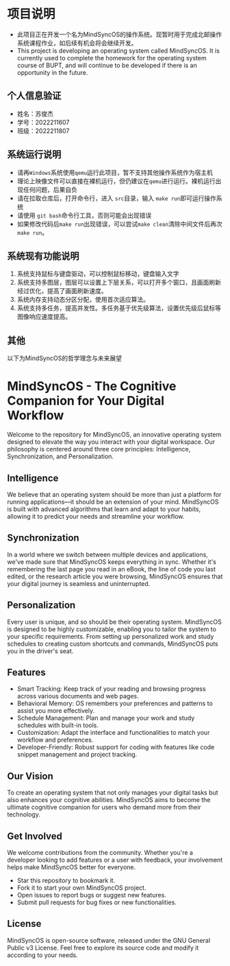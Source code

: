 # 项目说明

- 此项目正在开发一个名为MindSyncOS的操作系统。现暂时用于完成北邮操作系统课程作业，如后续有机会将会继续开发。
- This project is developing an operating system called MindSyncOS. It is currently used to complete the homework for the operating system course of BUPT, and will continue to be developed if there is an opportunity in the future.

## 个人信息验证

- 姓名：苏俊杰
- 学号：2022211607
- 班级：2022211807

## 系统运行说明
- 请再`Windows`系统使用`qemu`运行此项目，暂不支持其他操作系统作为宿主机
- 理论上映像文件可以直接在裸机运行，但仍建议在`qemu`进行运行。裸机运行出现任何问题，后果自负
- 请在拉取仓库后，打开命令行，进入 `src`目录，输入 `make run`即可运行操作系统
- 请使用 `git bash`命令行工具，否则可能会出现错误
- 如果修改代码后`make run`出现错误，可以尝试`make clean`清除中间文件后再次`make run`。

## 系统现有功能说明

1. 系统支持鼠标与键盘驱动，可以控制鼠标移动，键盘输入文字
2. 系统支持多图层，图层可以设置上下层关系，可以打开多个窗口，且画面刷新经过优化，提高了画面刷新速度。
3. 系统内存支持动态分区分配，使用首次适应算法。
4. 系统支持多任务，提高并发性。多任务基于优先级算法，设置优先级后鼠标等图像响应速度提高。

## 其他

以下为MindSyncOS的哲学理念与未来展望

# MindSyncOS - The Cognitive Companion for Your Digital Workflow

Welcome to the repository for MindSyncOS, an innovative operating system designed to elevate the way you interact with your digital workspace. Our philosophy is centered around three core principles: Intelligence, Synchronization, and Personalization.

## Intelligence

We believe that an operating system should be more than just a platform for running applications—it should be an extension of your mind. MindSyncOS is built with advanced algorithms that learn and adapt to your habits, allowing it to predict your needs and streamline your workflow.

## Synchronization

In a world where we switch between multiple devices and applications, we've made sure that MindSyncOS keeps everything in sync. Whether it's remembering the last page you read in an eBook, the line of code you last edited, or the research article you were browsing, MindSyncOS ensures that your digital journey is seamless and uninterrupted.

## Personalization

Every user is unique, and so should be their operating system. MindSyncOS is designed to be highly customizable, enabling you to tailor the system to your specific requirements. From setting up personalized work and study schedules to creating custom shortcuts and commands, MindSyncOS puts you in the driver's seat.

## Features

- Smart Tracking: Keep track of your reading and browsing progress across various documents and web pages.
- Behavioral Memory: OS remembers your preferences and patterns to assist you more effectively.
- Schedule Management: Plan and manage your work and study schedules with built-in tools.
- Customization: Adapt the interface and functionalities to match your workflow and preferences.
- Developer-Friendly: Robust support for coding with features like code snippet management and project tracking.

## Our Vision

To create an operating system that not only manages your digital tasks but also enhances your cognitive abilities. MindSyncOS aims to become the ultimate cognitive companion for users who demand more from their technology.

## Get Involved

We welcome contributions from the community. Whether you're a developer looking to add features or a user with feedback, your involvement helps make MindSyncOS better for everyone.

- Star this repository to bookmark it.
- Fork it to start your own MindSyncOS project.
- Open issues to report bugs or suggest new features.
- Submit pull requests for bug fixes or new functionalities.

## License

MindSyncOS is open-source software, released under the GNU General Public v3 License. Feel free to explore its source code and modify it according to your needs.
